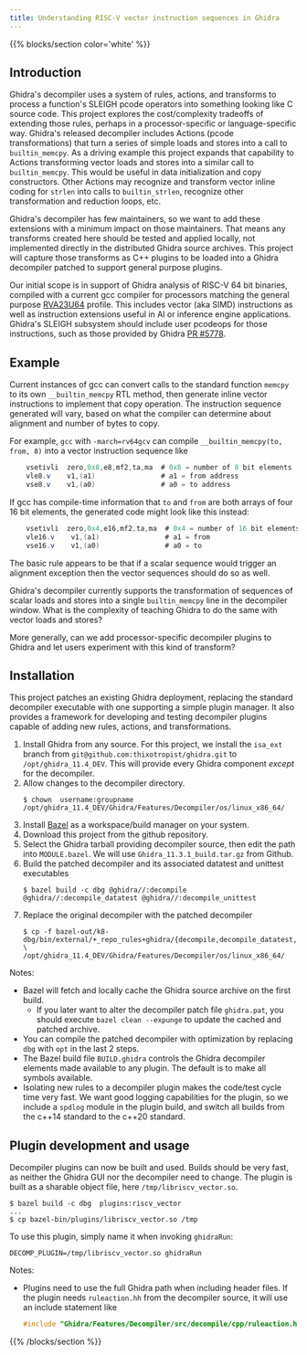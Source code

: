 ```yaml
---
title: Understanding RISC-V vector instruction sequences in Ghidra
---
```


{{% blocks/section color='white' %}}

## Introduction

Ghidra's decompiler uses a system of rules, actions, and transforms to process a function's SLEIGH pcode operators
into something looking like C source code.  This project explores the cost/complexity tradeoffs of extending
those rules, perhaps in a processor-specific or language-specific way.  Ghidra's released decompiler
includes Actions (pcode transformations) that turn a series of simple loads and stores into a call to `builtin_memcpy`.
As a driving example this project expands that capability to Actions transforming vector loads and stores into a similar call to `builtin_memcpy`.
This would be useful in data initialization and copy constructors.  Other Actions may recognize and transform vector
inline coding for `strlen` into calls to `builtin_strlen`, recognize other transformation and reduction loops, etc.

Ghidra's decompiler has few maintainers, so we want to add these extensions with a minimum impact on those maintainers.
That means any transforms created here should be tested and applied locally, not implemented directly
in the distributed Ghidra source archives.  This project will capture those transforms as C++ plugins to be loaded
into a Ghidra decompiler patched to support general purpose plugins.

Our initial scope is in support of Ghidra analysis of RISC-V 64 bit binaries, compiled with a current gcc compiler for processors matching
the general purpose [RVA23U64](https://github.com/riscv/riscv-profiles/blob/main/src/rva23-profile.adoc#rva23u64-mandatory-extensions) profile.
This includes vector (aka SIMD) instructions as well as instruction extensions useful in AI or inference engine applications.
Ghidra's SLEIGH subsystem should include user pcodeops for those instructions, such as those provided by Ghidra [PR #5778](https://github.com/NationalSecurityAgency/ghidra/pull/5778).

## Example

Current instances of gcc can convert calls to the standard function `memcpy` to its own
`__builtin_memcpy` RTL method, then generate inline vector instructions to implement that
copy operation.  The instruction sequence generated will vary, based on what the compiler
can determine about alignment and number of bytes to copy.  

For example, `gcc` with `-march=rv64gcv` can compile `__builtin_memcpy(to, from, 8)` into a vector instruction sequence like

```as
    vsetivli  zero,0x8,e8,mf2,ta,ma  # 0x8 = number of 8 bit elements 
    vle8.v    v1,(a1)                # a1 = from address
    vse8.v    v1,(a0)                # a0 = to address
```

If gcc has compile-time information that `to` and `from` are both arrays of four 16 bit elements,
the generated code might look like this instead:

```as
    vsetivli  zero,0x4,e16,mf2,ta,ma  # 0x4 = number of 16 bit elements 
    vle16.v    v1,(a1)                # a1 = from
    vse16.v    v1,(a0)                # a0 = to
```

The basic rule appears to be that if a scalar sequence would trigger an alignment exception
then the vector sequences should do so as well.

Ghidra's decompiler currently supports the transformation of sequences of scalar loads and
stores into a single `builtin_memcpy` line in the decompiler window.
What is the complexity of teaching Ghidra to do the same with vector loads and stores?

More generally, can we add processor-specific decompiler plugins to Ghidra and let users experiment with
this kind of transform?

## Installation

This project patches an existing Ghidra deployment, replacing the standard decompiler executable
with one supporting a simple plugin manager.  It also provides a framework for developing and
testing decompiler plugins capable of adding new rules, actions, and transformations.

1. Install Ghidra from any source.  For this project, we install the `isa_ext` branch from `git@github.com:thixotropist/ghidra.git` to `/opt/ghidra_11.4_DEV`.
   This will provide every Ghidra component *except* for the decompiler.
2. Allow changes to the decompiler directory.
   ```console
   $ chown  username:groupname /opt/ghidra_11.4_DEV/Ghidra/Features/Decompiler/os/linux_x86_64/
   ```
3. Install [Bazel](https://bazel.build/) as a workspace/build manager on your system.
4. Download this project from the github repository.
5. Select the Ghidra tarball providing decompiler source, then edit the path into `MODULE.bazel`.
   We will use `Ghidra_11.3.1_build.tar.gz` from Github.
6. Build the patched decompiler and its associated datatest and unittest executables
    ```console
    $ bazel build -c dbg @ghidra//:decompile @ghidra//:decompile_datatest @ghidra//:decompile_unittest
    ```
7. Replace the original decompiler with the patched decompiler
    ```console
    $ cp -f bazel-out/k8-dbg/bin/external/+_repo_rules+ghidra/{decompile,decompile_datatest,decompile_unittest} \
    /opt/ghidra_11.4_DEV/Ghidra/Features/Decompiler/os/linux_x86_64/
    ```

Notes:

* Bazel will fetch and locally cache the Ghidra source archive on the first build.
    * If you later want to alter the decompiler patch file `ghidra.pat`, you should execute `bazel clean --expunge` to update the cached and patched
      archive.
* You can compile the patched decompiler with optimization by replacing `dbg` with `opt` in the
  last 2 steps.
* The Bazel build file `BUILD.ghidra` controls the Ghidra decompiler elements made available to
  any plugin.  The default is to make all symbols available.
* Isolating new rules to a decompiler plugin makes the code/test cycle time very fast.  We want good logging capabilities for the plugin,
  so we include a `spdlog` module in the plugin build, and switch all builds from the c++14 standard to the c++20 standard.

## Plugin development and usage

Decompiler plugins can now be built and used.  Builds should be very fast, as neither the Ghidra
GUI nor the decompiler need to change.  The plugin is built as a sharable object file, here `/tmp/libriscv_vector.so`.

```console
$ bazel build -c dbg  plugins:riscv_vector
...
$ cp bazel-bin/plugins/libriscv_vector.so /tmp
```

To use this plugin, simply name it when invoking `ghidraRun`:

```console
DECOMP_PLUGIN=/tmp/libriscv_vector.so ghidraRun
```

Notes:

* Plugins need to use the full Ghidra path when including header files.  If the plugin needs `ruleaction.hh` from the decompiler source, it will use an include statement like
    ```c
    #include "Ghidra/Features/Decompiler/src/decompile/cpp/ruleaction.hh"
    ```

{{% /blocks/section %}}

